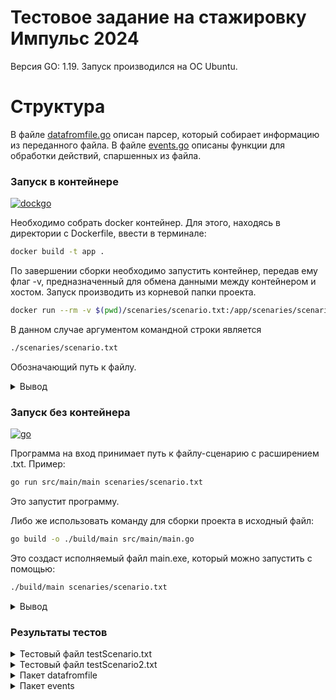 # Тестовое задание на стажировку Импульс 2024

Версия GO: 1.19. Запуск производился на ОС Ubuntu.

# Структура

В файле [datafromfile.go](https://github.com/TheMightyOoze147/Impulse_go/blob/main/src/datafromfile/datafromfile.go) описан парсер, который собирает информацию из переданного файла. 
В файле [events.go](https://github.com/TheMightyOoze147/Impulse_go/blob/main/src/events/events.go) описаны функции для обработки действий, спаршенных из файла.
### Запуск в контейнере

[![dockgo](https://skillicons.dev/icons?i=docker,go)](https://skillicons.dev)

Необходимо собрать docker контейнер. Для этого, находясь в директории с Dockerfile, ввести в терминале: 

```bash
docker build -t app .
```

По завершении сборки необходимо запустить контейнер, передав ему флаг -v, предназначенный для обмена данными между контейнером и хостом.
Запуск производить из корневой папки проекта.

```bash
docker run --rm -v $(pwd)/scenaries/scenario.txt:/app/scenaries/scenario.txt app ./scenaries/scenario.txt
```

В данном случае аргументом командной строки является 
```bash
./scenaries/scenario.txt
```

Обозначающий путь к файлу.

<details>
    <summary>Вывод</summary>
    
    09:00
    08:48 1 client1
    08:48 13 NotOpenYet
    09:41 1 client1
    09:48 1 client2
    09:52 3 client1
    09:52 13 ICanWaitNoLonger!
    09:54 2 client1 1
    10:25 2 client2 2
    10:58 1 client3
    10:59 2 client3 3
    11:30 1 client4
    11:35 2 client4 2
    11:35 13 PlaceIsBusy
    11:45 3 client4
    12:33 4 client1
    12:33 12 client4 1
    12:43 4 client2
    15:52 4 client4
    19:00 11 client3
    19:00
    1 70 05:58
    2 30 02:18
    3 90 08:01

</details>

### Запуск без контейнера

[![go](https://skillicons.dev/icons?i=go)](https://skillicons.dev)

Программа на вход принимает путь к файлу-сценарию с расширением .txt. 
Пример: 
```bash
go run src/main/main scenaries/scenario.txt
```
Это запустит программу.

Либо же использовать команду для сборки проекта в исходный файл: 
```bash
go build -o ./build/main src/main/main.go
```
Это создаст исполняемый файл main.exe, который можно запустить с помощью: 
```bash
./build/main scenaries/scenario.txt
```

<details>
    <summary>Вывод</summary>
    
        09:00
        08:48 1 client1
        08:48 13 NotOpenYet
        09:41 1 client1
        09:48 1 client2
        09:52 3 client1
        09:52 13 ICanWaitNoLonger!
        09:54 2 client1 1
        10:25 2 client2 2
        10:58 1 client3
        10:59 2 client3 3
        11:30 1 client4
        11:35 2 client4 2
        11:35 13 PlaceIsBusy
        11:45 3 client4
        12:33 4 client1
        12:33 12 client4 1
        12:43 4 client2
        15:52 4 client4
        19:00 11 client3
        19:00
        1 70 05:58
        2 30 02:18
        3 90 08:01

</details>

### Результаты тестов

<details>
    <summary>Тестовый файл testScenario.txt</summary>

    Входные данные
    3
    10:00 22:00
    15
    09:45 1 clientA
    10:05 1 clientA
    10:15 1 clientB
    10:20 2 clientA 1
    10:25 2 clientB 2
    10:30 1 clientC
    10:35 2 clientC 3
    10:40 1 clientD
    10:45 3 clientD 
    10:50 1 clientE
    10:55 3 clientE
    11:00 1 clientF
    11:00 3 clientF
    12:00 1 clientG
    12:30 3 clientG

    Выходные данные
    10:00
    09:45 1 clientA
    09:45 13 NotOpenYet
    10:05 1 clientA
    10:15 1 clientB
    10:20 2 clientA 1
    10:25 2 clientB 2
    10:30 1 clientC
    10:35 2 clientC 3
    10:40 1 clientD
    10:45 3 clientD
    10:50 1 clientE
    10:55 3 clientE
    11:00 1 clientF
    11:00 3 clientF
    12:00 1 clientG
    12:30 3 clientG
    12:30 11 clientG
    22:00 11 clientA
    22:00 11 clientB
    22:00 11 clientC
    22:00 11 clientD
    22:00 11 clientE
    22:00 11 clientF
    22:00 11 clientG
    22:00
    1 180 11:40
    2 180 11:35
    3 180 11:25

</details>

<details>
    <summary>Тестовый файл testScenario2.txt</summary>

    Входные данные
    5
    10:00 22:00
    15
    09:45 1 clientA
    10:05 1 clientA
    10:15 1 clientB
    10:20 2 clientA 1
    10:25 2 clientB 2
    10:30 1 clientC
    10:35 2 clientC 3
    10:40 1 clientD
    10:45 3 clientD 
    10:50 1 clientE
    10:55 3 clientE
    10:55 2 clientE 4
    11:00 1 clientF
    11:00 3 clientF
    11:00 2 clientF 5
    12:00 1 clientG
    12:30 3 clientG
    15:53 4 clientF
    15:56 4 clientG

    Выходные данные
    10:00
    09:45 1 clientA
    09:45 13 NotOpenYet
    10:05 1 clientA
    10:15 1 clientB
    10:20 2 clientA 1
    10:25 2 clientB 2
    10:30 1 clientC
    10:35 2 clientC 3
    10:40 1 clientD
    10:45 3 clientD
    10:45 13 ICanWaitNoLonger!
    10:50 1 clientE
    10:55 3 clientE
    10:55 13 ICanWaitNoLonger!
    10:55 2 clientE 4
    11:00 1 clientF
    11:00 3 clientF
    11:00 13 ICanWaitNoLonger!
    11:00 2 clientF 5
    12:00 1 clientG
    12:30 3 clientG
    15:53 4 clientF
    15:53 12 clientG 5
    15:56 4 clientG
    22:00 11 clientA
    22:00 11 clientB
    22:00 11 clientC
    22:00 11 clientD
    22:00 11 clientE
    22:00
    1 180 11:40
    2 180 11:35
    3 180 11:25
    4 180 11:05
    5 90 04:56


</details>

<details>
    <summary>Пакет datafromfile</summary>
    
        go test -v -cover
        === RUN   TestReadFile
        --- PASS: TestReadFile (0.00s)
        === RUN   TestParsePCNumber
        --- PASS: TestParsePCNumber (0.00s)
        === RUN   TestParseTimeRange
        --- PASS: TestParseTimeRange (0.00s)
        === RUN   TestParsePrice
        --- PASS: TestParsePrice (0.00s)
        PASS
        coverage: 75.9% of statements
        ok      github.com/TheMightyOoze147/main/src/datafromfile       0.002s

</details>

<details>
    <summary>Пакет events</summary>

        go test -v -cover
        === RUN   TestNewEvent
        --- PASS: TestNewEvent (0.00s)
        === RUN   TestEventDatabase
        --- PASS: TestEventDatabase (0.00s)
        === RUN   TestFindFreeTables
        --- PASS: TestFindFreeTables (0.00s)
        === RUN   TestTableDatabase
        --- PASS: TestTableDatabase (0.00s)
        === RUN   TestClientDatabase
        --- PASS: TestClientDatabase (0.00s)
        === RUN   TestFindInClientDBByName
        --- PASS: TestFindInClientDBByName (0.00s)
        === RUN   TestFindInClientDBByTableNumber
        --- PASS: TestFindInClientDBByTableNumber (0.00s)
        === RUN   TestClientArrived
        12:00 1 John
        --- PASS: TestClientArrived (0.00s)
        === RUN   TestClientTakeASeat
        12:00 2 John 1
        --- PASS: TestClientTakeASeat (0.00s)
        === RUN   TestClientIsWaiting
        12:00 3 John
        12:00 13 ICanWaitNoLonger!
        --- PASS: TestClientIsWaiting (0.00s)
        === RUN   TestClientLeaved
        12:00 4 John
        --- PASS: TestClientLeaved (0.00s)
        === RUN   TestEventProcessing
        12:00 1 John
        --- PASS: TestEventProcessing (0.00s)
        === RUN   TestServiceClosed
        14:00 11 Jane
        14:00 11 John
        --- PASS: TestServiceClosed (0.00s)
        PASS
        coverage: 67.5% of statements
        ok      github.com/TheMightyOoze147/main/src/events     0.005s

</details>
